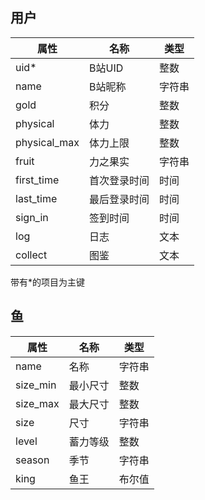 ## 用户

属性|名称|类型
-|-|-
uid*|B站UID|整数
name|B站昵称|字符串
gold|积分|整数
physical|体力|整数
physical_max|体力上限|整数
fruit|力之果实|字符串
first_time|首次登录时间|时间
last_time|最后登录时间|时间
sign_in|签到时间|时间
log|日志|文本
collect|图鉴|文本

带有*的项目为主键

## 鱼

属性|名称|类型
-|-|-
name|名称|字符串
size_min|最小尺寸|整数
size_max|最大尺寸|整数
size|尺寸|字符串
level|蓄力等级|整数
season|季节|字符串
king|鱼王|布尔值